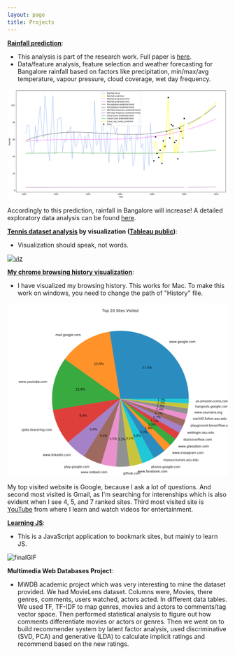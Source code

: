 ```yaml
---
layout: page
title: Projects
---
```


**[Rainfall prediction](https://github.com/channabasavagola/rainfall-prediction)**:  
- This analysis is part of the research work. Full paper is [here](http://ieeexplore.ieee.org/document/8284469/).  
- Data/feature analysis, feature selection and weather forecasting for Bangalore rainfall based on factors like precipitation, min/max/avg temperature, vapour pressure, cloud coverage, wet day frequency.

<img src="/img/rainfallPredictionImage.png" alt="rainfallPredictionImage" style="width: 700px;"/>

Accordingly to this prediction, rainfall in Bangalore will increase! 
A detailed exploratory data analysis can be found [here](https://github.com/channabasavagola/rainfall-prediction).

**[Tennis dataset analysis](https://github.com/channabasavagola/australianOpen) by visualization ([Tableau public](https://public.tableau.com/profile/channabasava.gola#!/vizhome/10YearsAustralianOpen2008-2017Final/Dashboard1))**:  
- Visualization should speak, not words.

[<img src="/img/viz.png" alt="viz" style="width: 600px;"/>](/img/viz.png)

**[My chrome browsing history visualization](https://github.com/channabasavagola/myBrowsingAnalysis)**:  
- I have visualized my browsing history. This works for Mac. To make this work on windows, you need to change the path of "History" file.

<img src="/img/myTopBrowsingSites.png" alt="myTopBrowsingSites" style="width: 600px;"/>

<link rel="stylesheet" type="text/css" href="css/style.css">
<script src="https://d3js.org/d3.v4.min.js" charset="utf-8"></script>
<script type="text/javascript" src="js/pie.js"></script>

My top visited website is Google, because I ask a lot of questions. And second most visited is Gmail, as I'm searching for interenships which is also evident when I see 4, 5, and 7 ranked sites. Third most visited site is [YouTube](https://www.youtube.com/channel/UCv_l4PAiASca3jzSV5NQ2Lg/playlists?view_as=subscriber) from where I learn and watch videos for entertainment.

**[Learning JS](https://github.com/channabasavagola/myBookmarker)**:  
- This is a JavaScript application to bookmark sites, but mainly to learn JS. 

<img src="/img/finalGIF.gif" alt="finalGIF" style="width: 950px;"/>

**Multimedia Web Databases Project**:  
- MWDB academic project which was very interesting to mine the dataset provided. We had MovieLens dataset. Columns were, Movies, there genres, comments, users watched, actors acted. In different data tables. We used TF, TF-IDF to map genres, movies and actors to comments/tag vector space. Then performed statistical analysis to figure out how comments differentiate movies or actors or genres. Then we went on to build recommender system by latent factor analysis, used discriminative (SVD, PCA) and generative (LDA) to calculate implicit ratings and recommend based on the new ratings.